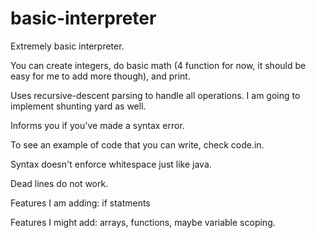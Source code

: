 # basic-interpreter

Extremely basic interpreter.

You can create integers, do basic math (4 function for now, it should be easy for me to add more though), and print.

Uses recursive-descent parsing to handle all operations. I am going to implement shunting yard as well.

Informs you if you've made a syntax error.

To see an example of code that you can write, check code.in.

Syntax doesn't enforce whitespace just like java.

Dead lines do not work.

Features I am adding: if statments

Features I might add: arrays, functions, maybe variable scoping.
